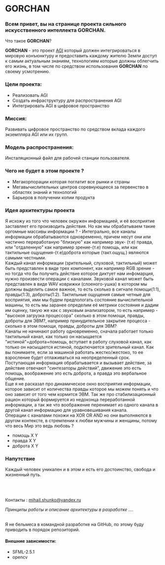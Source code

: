 # GORCHAN

### Всем привет, вы на странице проекта сильного искусственного интеллекта GORCHAN.
Что такое **GORCHAN**? <br>

**GORCHAN** - это проект [AGI](https://www.helenkapatsa.ru/silnyi-iskusstviennyi-intielliekt/) который должен интегрироваться в мировую конъюнктуру и предоставить каждому жителю Земли доступ к самым актуальным знаниям, технологиям которые должны облегчить его жизнь, в том числе по средством использования **GORCHAN** по своему усмотрению.



### Цели проекта:
* Реализовать AGI
* Создать инфраструктуру для распространения AGI
* Интегрировать AGI в цифровое пространство

### Миссия:
Развивать цифровое пространство по средством вклада каждого экземпляра AGI или их групп.

### Модель распространения:
Инсталяционный файл для рабочей станции пользователя.

### Чего не будет в этом проекте ?
* Мегакорпорации которая поглатит все рынки и страны
* Мегавычислительных центров соревнующееся за первенство в областях знаний и технологий
* Барьеров в получении копии продукта

### Идея архитектуры проекта
Я исхожу из того что человек окружен информацией, и её восприятие заставляет его производить действия. Но как мы обрабатываем такие оргомные массивы информации ? - Интегрально, все каналы информации обрабатываются одновременно, причем несут они или частично переработаную "близкую" как например звук- (т.е) правда, или "отдаленную" как например зрение-(т.е) помощь, или как тактильные ощущения-(т.е)доброта которые (такт.ощущ.) являются самыми честными.<br>
Каждый канал информации (зрительный, слуховой, тактильный) может быть представлен в виде трех компонент, как например RGB зрение - но тогда что бы получить действие которое диктует нам инфомарция, нужно произвести операции с каналами. Звуковой канал может быть представлен в виде WAV коврижки (слоеного-ушка) в котором мы должны выделить самое важное, то есть сколько в сигнале помощи(1:1), правды(1:3), доброты(1:2). Тактильные ощущения самые четные для восприятия, ими мы будем предпологать состояние вычислительной машины, то есть мы заранее определим её метрики состояния и дадим им оценку, такую же как с звуковым анализатором, то есть например - "высокоя загрузка процессора" сколько в этом помощи, правды, доброты для ЭВМ?, например принудительное закрытие процесса - сколько в этом помощи, правды, доброты для ЭВМ?<br>
Каналы не начинают работу одновременно, сначала работает только тактильный канал, как только он насыщается "истиной"=доброта+помощь, вступает в работу слуховой канал, как только он насыщается истиной, подключается зрительный канал. Как вы понимаете, если за машиной работать жестко/жестоко, то ее взросление будет отлаживаться на неопределенный срок.<br>
Поступающая информация обрабатывается и вызывает действие, за действие отвечают "синтезаторы действий", движение это есть помощь, воображение это есть доброта, а правда это вербальное общение.<br>
Еще я не расказал про динамическое окно восприятия информации, которое зависит от количества правды которое мы можем понять и что оно зависит от того чем кормится ЭВМ. Так же про стабилизационный рацион который формируется из недоконца переработанной информации, а так же что воображение перенимает из одного канала в другой канал информацию для уравновешивания канала.<br>
Операции с каналами похожи на XOR OR AND но они выполняются в другом контексте, в стремлении к любви мужчины и женщины, потому что весь Мир это ведь любовь ?
* помощь  X Y
* правда  X Y 
* доброта X Y 



### Напутствие
Каждый человек уникален и в этом и есть его достоинство, свобода и жизненный путь.

<br><br><br>
Контакты : mihail.shunko@yandex.ru


_Принципы работы и описание архитектуры в разработке ...._

<br>
Я не бельмеса в командной разработке на GitHub, по этому буду приводить в порядок репозиторий.<br>

#### Внешние зависимости:
* SFML-2.5.1  
* opencv
 
